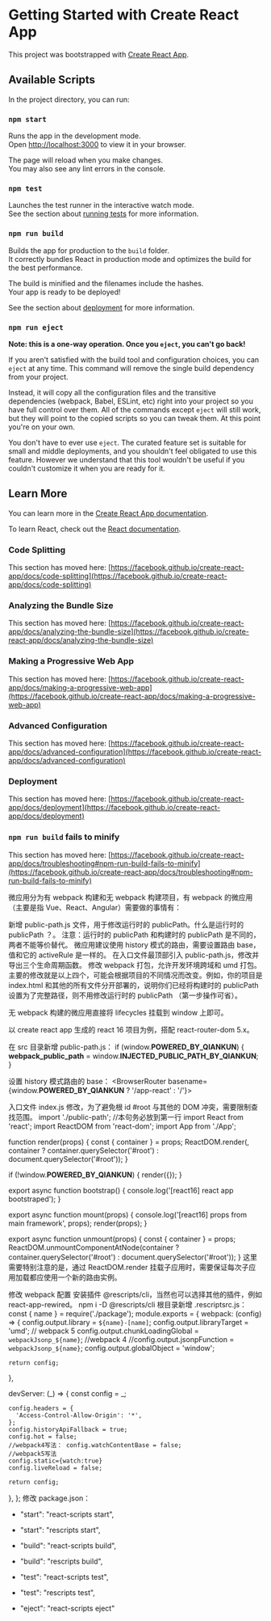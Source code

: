 # Getting Started with Create React App

This project was bootstrapped with [Create React App](https://github.com/facebook/create-react-app).

## Available Scripts

In the project directory, you can run:

### `npm start`

Runs the app in the development mode.\
Open [http://localhost:3000](http://localhost:3000) to view it in your browser.

The page will reload when you make changes.\
You may also see any lint errors in the console.

### `npm test`

Launches the test runner in the interactive watch mode.\
See the section about [running tests](https://facebook.github.io/create-react-app/docs/running-tests) for more information.

### `npm run build`

Builds the app for production to the `build` folder.\
It correctly bundles React in production mode and optimizes the build for the best performance.

The build is minified and the filenames include the hashes.\
Your app is ready to be deployed!

See the section about [deployment](https://facebook.github.io/create-react-app/docs/deployment) for more information.

### `npm run eject`

**Note: this is a one-way operation. Once you `eject`, you can't go back!**

If you aren't satisfied with the build tool and configuration choices, you can `eject` at any time. This command will remove the single build dependency from your project.

Instead, it will copy all the configuration files and the transitive dependencies (webpack, Babel, ESLint, etc) right into your project so you have full control over them. All of the commands except `eject` will still work, but they will point to the copied scripts so you can tweak them. At this point you're on your own.

You don't have to ever use `eject`. The curated feature set is suitable for small and middle deployments, and you shouldn't feel obligated to use this feature. However we understand that this tool wouldn't be useful if you couldn't customize it when you are ready for it.

## Learn More

You can learn more in the [Create React App documentation](https://facebook.github.io/create-react-app/docs/getting-started).

To learn React, check out the [React documentation](https://reactjs.org/).

### Code Splitting

This section has moved here: [https://facebook.github.io/create-react-app/docs/code-splitting](https://facebook.github.io/create-react-app/docs/code-splitting)

### Analyzing the Bundle Size

This section has moved here: [https://facebook.github.io/create-react-app/docs/analyzing-the-bundle-size](https://facebook.github.io/create-react-app/docs/analyzing-the-bundle-size)

### Making a Progressive Web App

This section has moved here: [https://facebook.github.io/create-react-app/docs/making-a-progressive-web-app](https://facebook.github.io/create-react-app/docs/making-a-progressive-web-app)

### Advanced Configuration

This section has moved here: [https://facebook.github.io/create-react-app/docs/advanced-configuration](https://facebook.github.io/create-react-app/docs/advanced-configuration)

### Deployment

This section has moved here: [https://facebook.github.io/create-react-app/docs/deployment](https://facebook.github.io/create-react-app/docs/deployment)

### `npm run build` fails to minify

This section has moved here: [https://facebook.github.io/create-react-app/docs/troubleshooting#npm-run-build-fails-to-minify](https://facebook.github.io/create-react-app/docs/troubleshooting#npm-run-build-fails-to-minify)


微应用分为有 webpack 构建和无 webpack 构建项目，有 webpack 的微应用（主要是指 Vue、React、Angular）需要做的事情有：

新增 public-path.js 文件，用于修改运行时的 publicPath。什么是运行时的 publicPath ？。
注意：运行时的 publicPath 和构建时的 publicPath 是不同的，两者不能等价替代。
微应用建议使用 history 模式的路由，需要设置路由 base，值和它的 activeRule 是一样的。
在入口文件最顶部引入 public-path.js，修改并导出三个生命周期函数。
修改 webpack 打包，允许开发环境跨域和 umd 打包。
主要的修改就是以上四个，可能会根据项目的不同情况而改变。例如，你的项目是 index.html 和其他的所有文件分开部署的，说明你们已经将构建时的 publicPath 设置为了完整路径，则不用修改运行时的 publicPath （第一步操作可省）。

无 webpack 构建的微应用直接将 lifecycles 挂载到 window 上即可。


<!-- 如何修改为微应用 start-->
以 create react app 生成的 react 16 项目为例，搭配 react-router-dom 5.x。

在 src 目录新增 public-path.js：
if (window.__POWERED_BY_QIANKUN__) {
  __webpack_public_path__ = window.__INJECTED_PUBLIC_PATH_BY_QIANKUN__;
}

设置 history 模式路由的 base：
<BrowserRouter basename={window.__POWERED_BY_QIANKUN__ ? '/app-react' : '/'}>

入口文件 index.js 修改，为了避免根 id #root 与其他的 DOM 冲突，需要限制查找范围。
import './public-path'; //本句务必放到第一行
import React from 'react';
import ReactDOM from 'react-dom';
import App from './App';

function render(props) {
  const { container } = props;
  ReactDOM.render(<App />, container ? container.querySelector('#root') : document.querySelector('#root'));
}

if (!window.__POWERED_BY_QIANKUN__) {
  render({});
}

export async function bootstrap() {
  console.log('[react16] react app bootstraped');
}

export async function mount(props) {
  console.log('[react16] props from main framework', props);
  render(props);
}

export async function unmount(props) {
  const { container } = props;
  ReactDOM.unmountComponentAtNode(container ? container.querySelector('#root') : document.querySelector('#root'));
}
这里需要特别注意的是，通过 ReactDOM.render 挂载子应用时，需要保证每次子应用加载都应使用一个新的路由实例。


修改 webpack 配置
安装插件 @rescripts/cli，当然也可以选择其他的插件，例如 react-app-rewired。
npm i -D @rescripts/cli
根目录新增 .rescriptsrc.js：
const { name } = require('./package');
module.exports = {
  webpack: (config) => {
    config.output.library = `${name}-[name]`;
    config.output.libraryTarget = 'umd';
    // webpack 5 
    config.output.chunkLoadingGlobal = `webpackJsonp_${name}`;
    //webpack 4
    //config.output.jsonpFunction = `webpackJsonp_${name}`; 
    config.output.globalObject = 'window';

    return config;
  },

  devServer: (_) => {
    const config = _;

    config.headers = {
      'Access-Control-Allow-Origin': '*',
    };
    config.historyApiFallback = true;
    config.hot = false;
    //webpack4写法： config.watchContentBase = false;
    //webpack5写法
    config.static={watch:true}
    config.liveReload = false;

    return config;
  },
};
修改 package.json：
-   "start": "react-scripts start",
+   "start": "rescripts start",
-   "build": "react-scripts build",
+   "build": "rescripts build",
-   "test": "react-scripts test",
+   "test": "rescripts test",
-   "eject": "react-scripts eject"